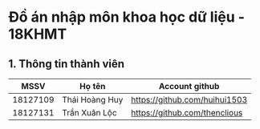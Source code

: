 # Đồ án nhập môn khoa học dữ liệu - 18KHMT
## 1. Thông tin thành viên
| MSSV  | Họ tên | Account github
| ------------- | ------------- | ------------- |
| 18127109 | Thái Hoàng Huy | https://github.com/huihui1503 |
| 18127131 | Trần Xuân Lộc | https://github.com/thenclious |
